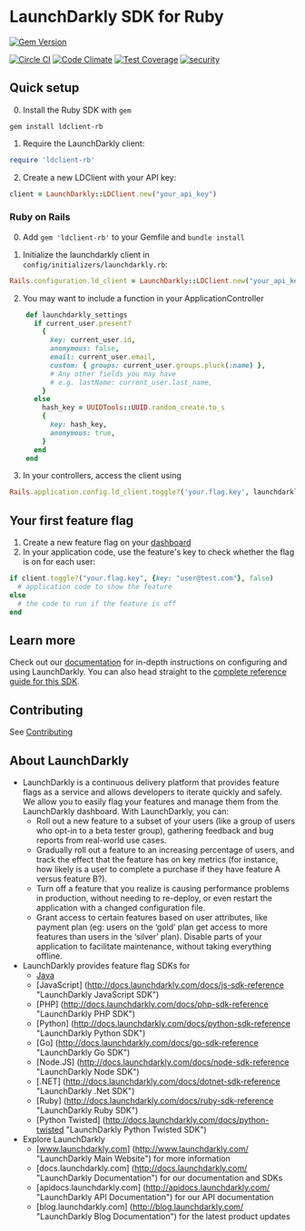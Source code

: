 LaunchDarkly SDK for Ruby
===========================

[![Gem Version](https://badge.fury.io/rb/ldclient-rb.svg)](http://badge.fury.io/rb/ldclient-rb)

[![Circle CI](https://circleci.com/gh/launchdarkly/ruby-client/tree/master.svg?style=svg)](https://circleci.com/gh/launchdarkly/ruby-client/tree/master)
[![Code Climate](https://codeclimate.com/github/launchdarkly/ruby-client/badges/gpa.svg)](https://codeclimate.com/github/launchdarkly/ruby-client)
[![Test Coverage](https://codeclimate.com/github/launchdarkly/ruby-client/badges/coverage.svg)](https://codeclimate.com/github/launchdarkly/ruby-client/coverage)
[![security](https://hakiri.io/github/launchdarkly/ruby-client/master.svg)](https://hakiri.io/github/launchdarkly/ruby-client/master)

Quick setup
-----------

0. Install the Ruby SDK with `gem`

```shell
gem install ldclient-rb
```

1. Require the LaunchDarkly client:

```ruby
require 'ldclient-rb'
```

2. Create a new LDClient with your API key:

```ruby
client = LaunchDarkly::LDClient.new("your_api_key")
```

### Ruby on Rails

0.  Add `gem 'ldclient-rb'` to your Gemfile and `bundle install`

1.  Initialize the launchdarkly client in `config/initializers/launchdarkly.rb`:

```ruby
Rails.configuration.ld_client = LaunchDarkly::LDClient.new("your_api_key")
```

2.  You may want to include a function in your ApplicationController

```ruby
    def launchdarkly_settings
      if current_user.present?
        {
          key: current_user.id,
          anonymous: false,
          email: current_user.email,
          custom: { groups: current_user.groups.pluck(:name) },
          # Any other fields you may have
          # e.g. lastName: current_user.last_name,
        }
      else
        hash_key = UUIDTools::UUID.random_create.to_s
        {
          key: hash_key,
          anonymous: true,
        }
      end
    end
```

3.  In your controllers, access the client using

```ruby
Rails.application.config.ld_client.toggle?('your.flag.key', launchdarkly_settings, false)
```

Your first feature flag
-----------------------

1. Create a new feature flag on your [dashboard](https://app.launchdarkly.com)
2. In your application code, use the feature's key to check whether the flag is on for each user:

```ruby
if client.toggle?("your.flag.key", {key: "user@test.com"}, false)
  # application code to show the feature
else
  # the code to run if the feature is off
end
```

Learn more
-----------

Check out our [documentation](http://docs.launchdarkly.com) for in-depth instructions on configuring and using LaunchDarkly. You can also head straight to the [complete reference guide for this SDK](http://docs.launchdarkly.com/v1.0/docs/ruby-sdk-reference).

Contributing
------------

See [Contributing](https://github.com/launchdarkly/ruby-client/blob/master/CONTRIBUTING.md)

About LaunchDarkly
-----------

* LaunchDarkly is a continuous delivery platform that provides feature flags as a service and allows developers to iterate quickly and safely. We allow you to easily flag your features and manage them from the LaunchDarkly dashboard.  With LaunchDarkly, you can:
    * Roll out a new feature to a subset of your users (like a group of users who opt-in to a beta tester group), gathering feedback and bug reports from real-world use cases.
    * Gradually roll out a feature to an increasing percentage of users, and track the effect that the feature has on key metrics (for instance, how likely is a user to complete a purchase if they have feature A versus feature B?).
    * Turn off a feature that you realize is causing performance problems in production, without needing to re-deploy, or even restart the application with a changed configuration file.
    * Grant access to certain features based on user attributes, like payment plan (eg: users on the ‘gold’ plan get access to more features than users in the ‘silver’ plan). Disable parts of your application to facilitate maintenance, without taking everything offline.
* LaunchDarkly provides feature flag SDKs for
    * [Java](http://docs.launchdarkly.com/docs/java-sdk-reference "Java SDK")
    * [JavaScript] (http://docs.launchdarkly.com/docs/js-sdk-reference "LaunchDarkly JavaScript SDK")
    * [PHP] (http://docs.launchdarkly.com/docs/php-sdk-reference "LaunchDarkly PHP SDK")
    * [Python] (http://docs.launchdarkly.com/docs/python-sdk-reference "LaunchDarkly Python SDK")
    * [Go] (http://docs.launchdarkly.com/docs/go-sdk-reference "LaunchDarkly Go SDK")
    * [Node.JS] (http://docs.launchdarkly.com/docs/node-sdk-reference "LaunchDarkly Node SDK")
    * [.NET] (http://docs.launchdarkly.com/docs/dotnet-sdk-reference "LaunchDarkly .Net SDK")
    * [Ruby] (http://docs.launchdarkly.com/docs/ruby-sdk-reference "LaunchDarkly Ruby SDK")
    * [Python Twisted] (http://docs.launchdarkly.com/docs/python-twisted "LaunchDarkly Python Twisted SDK")
* Explore LaunchDarkly
    * [www.launchdarkly.com] (http://www.launchdarkly.com/ "LaunchDarkly Main Website") for more information
    * [docs.launchdarkly.com] (http://docs.launchdarkly.com/  "LaunchDarkly Documentation") for our documentation and SDKs
    * [apidocs.launchdarkly.com] (http://apidocs.launchdarkly.com/  "LaunchDarkly API Documentation") for our API documentation
    * [blog.launchdarkly.com] (http://blog.launchdarkly.com/  "LaunchDarkly Blog Documentation") for the latest product updates
